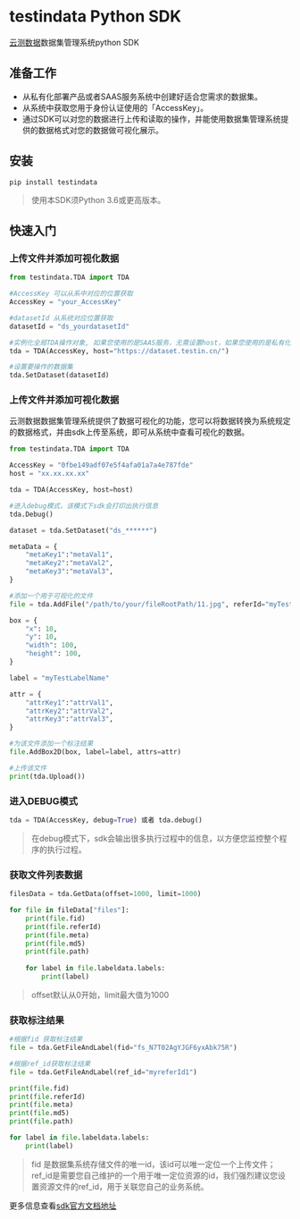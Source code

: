 # testindata Python SDK
[云测数据](http://ai.testin.cn/)数据集管理系统python SDK

## 准备工作

- 从私有化部署产品或者SAAS服务系统中创建好适合您需求的数据集。
- 从系统中获取您用于身份认证使用的「AccessKey」。
- 通过SDK可以对您的数据进行上传和读取的操作，并能使用数据集管理系统提供的数据格式对您的数据做可视化展示。

## 安装

```console
pip install testindata
```
>使用本SDK须Python 3.6或更高版本。

## 快速入门
### 上传文件并添加可视化数据

```python
from testindata.TDA import TDA

#AccessKey 可以从系中对应的位置获取
AccessKey = "your_AccessKey"

#datasetId 从系统对应位置获取
datasetId = "ds_yourdatasetId"

#实例化全局TDA操作对象, 如果您使用的是SAAS服务，无需设置host，如果您使用的是私有化部署产品，则您需要指明您的数据集服务ip地址
tda = TDA(AccessKey, host="https://dataset.testin.cn/")

#设置要操作的数据集
tda.SetDataset(datasetId)
```

### 上传文件并添加可视化数据
云测数据数据集管理系统提供了数据可视化的功能，您可以将数据转换为系统规定的数据格式，并由sdk上传至系统，即可从系统中查看可视化的数据。

```python
from testindata.TDA import TDA

AccessKey = "0fbe149adf07e5f4afa01a7a4e787fde"
host = "xx.xx.xx.xx"

tda = TDA(AccessKey, host=host)

#进入debug模式，该模式下sdk会打印出执行信息
tda.Debug()

dataset = tda.SetDataset("ds_******")

metaData = {
    "metaKey1":"metaVal1",
    "metaKey2":"metaVal2",
    "metaKey3":"metaVal3",
}

#添加一个用于可视化的文件
file = tda.AddFile("/path/to/your/fileRootPath/11.jpg", referId="myTestRefId", metaData=metaData)

box = {
    "x": 10,
    "y": 10,
    "width": 100,
    "height": 100,
}

label = "myTestLabelName"

attr = {
    "attrKey1":"attrVal1",
    "attrKey2":"attrVal2",
    "attrKey3":"attrVal3",
}

#为该文件添加一个标注结果
file.AddBox2D(box, label=label, attrs=attr)

#上传该文件
print(tda.Upload())
```

### 进入DEBUG模式
```python
tda = TDA(AccessKey, debug=True) 或者 tda.debug()
```
>在debug模式下，sdk会输出很多执行过程中的信息，以方便您监控整个程序的执行过程。

### 获取文件列表数据
```python
filesData = tda.GetData(offset=1000, limit=1000)

for file in fileData["files"]:   
    print(file.fid)
    print(file.referId)
    print(file.meta)
    print(file.md5)
    print(file.path)
    
    for label in file.labeldata.labels:
        print(label)
```
>offset默认从0开始，limit最大值为1000

### 获取标注结果
```python
#根据fid 获取标注结果
file = tda.GetFileAndLabel(fid="fs_N7T02AgYJGF6yxAbk75R")

#根据ref_id获取标注结果
file = tda.GetFileAndLabel(ref_id="myreferId1")

print(file.fid)
print(file.referId)
print(file.meta)
print(file.md5)
print(file.path)

for label in file.labeldata.labels:
    print(label)
```
>fid 是数据集系统存储文件的唯一id，该id可以唯一定位一个上传文件；ref\_id是需要您自己维护的一个用于唯一定位资源的id，我们强烈建议您设置资源文件的ref_id，用于关联您自己的业务系统。


更多信息查看[sdk官方文档地址](https://testindata.gitbook.io/dataset/python-sdk/untitled)

